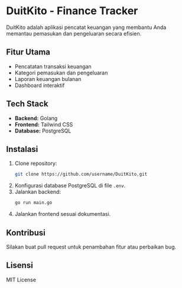# DuitKito - Finance Tracker

DuitKito adalah aplikasi pencatat keuangan yang membantu Anda memantau pemasukan dan pengeluaran secara efisien.

## Fitur Utama

- Pencatatan transaksi keuangan
- Kategori pemasukan dan pengeluaran
- Laporan keuangan bulanan
- Dashboard interaktif

## Tech Stack

- **Backend:** Golang
- **Frontend:** Tailwind CSS
- **Database:** PostgreSQL

## Instalasi

1. Clone repository:
   ```bash
   git clone https://github.com/username/DuitKito.git
   ```
2. Konfigurasi database PostgreSQL di file `.env`.
3. Jalankan backend:
   ```bash
   go run main.go
   ```
4. Jalankan frontend sesuai dokumentasi.

## Kontribusi

Silakan buat pull request untuk penambahan fitur atau perbaikan bug.

## Lisensi

MIT License
